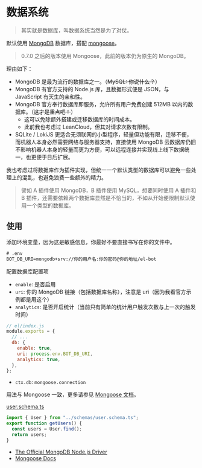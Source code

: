 # 数据系统

> 其实就是数据库，叫数据系统当然是为了对仗。

默认使用 [MongoDB](https://www.mongodb.com/) 数据库，搭配 [mongoose](https://github.com/Automattic/mongoose)。

> 0.7.0 之后的版本使用 Mongoose，此前的版本仍为原生的 MongoDB。

理由如下：

- MongoDB 是最为流行的数据库之一。（~~MySQL: 你说什么？~~）
- MongoDB 有官方支持的 Node.js 库，且数据形式便是 JSON，与 JavaScript 有天生的亲和性。
- MongoDB 官方奉行数据库即服务，允许所有用户免费创建 512MB 以内的数据库。（~~这才是重点吧！~~）
  - 这可以免除额外搭建或迁移数据库的时间成本。
  - 此前我也考虑过 LeanCloud，但其对请求次数有限制。
- SQLite / LokiJS 更适合无须联网的小型程序，轻量但功能有限，迁移不便，而机器人本身必然需要网络与服务器支持，直接使用 MongoDB 云数据库仍旧不影响机器人本身的轻量而更为方便，可以远程连接并实现线上线下数据统一，也更便于日后扩展。

我也考虑过将数据库作为插件实现，但统一一个默认类型的数据库可以避免一些处理上的混乱，也避免浪费一些额外的精力。

> 譬如 A 插件使用 MongoDB，B 插件使用 MySQL，想要同时使用 A 插件和 B 插件，还需要依赖两个数据库显然是不恰当的，不如从开始便限制默认使用一个类型的数据库。

## 使用

添加环境变量，因为这是敏感信息，你最好不要直接书写在你的文件中。

```txt
# .env
BOT_DB_URI=mongodb+srv://你的用户名:你的密码@你的地址/el-bot
```

配置数据库配置项

- `enable`: 是否启用
- `uri`: 你的 MongoDB 链接（包括数据库名称），注意是 uri（因为我看官方示例都是用这个）
- `analytics`: 是否开启统计（当前只有简单的统计用户触发次数与上一次的触发时间）

```js
// el/index.js
module.exports = {
  // ...
  db: {
    enable: true,
    uri: process.env.BOT_DB_URI,
    analytics: true,
  },
};
```

- `ctx.db`: `mongoose.connection`

用法与 Mongoose 一致，更多请参见 [Mongoose 文档](https://mongoosejs.com/docs/guide.html)。

[user.schema.ts](https://github.com/YunYouJun/el-bot/blob/dev/src/db/schemas/user.schema.ts)

```js
import { User } from "../schemas/user.schema.ts";
export function getUsers() {
  const users = User.find();
  return users;
}
```

- [The Official MongoDB Node.js Driver](https://github.com/mongodb/node-mongodb-native)
- [Mongoose Docs](https://mongoosejs.com/)
